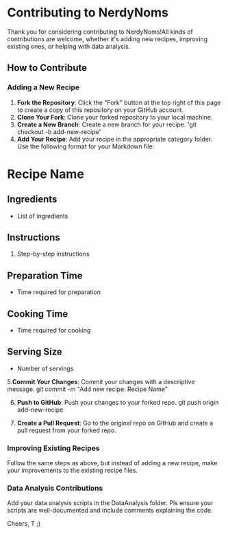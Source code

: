 # Contributing to NerdyNoms
Thank you for considering contributing to NerdyNoms!All kinds of contributions are welcome, whether it's adding new recipes, improving existing ones, or helping with data analysis.

## How to Contribute

### Adding a New Recipe
1. **Fork the Repository**: Click the "Fork" button at the top right of this page to create a copy of this repository on your GitHub account.
2. **Clone Your Fork**: Clone your forked repository to your local machine.
3. **Create a New Branch**: Create a new branch for your recipe.
'git checkout -b add-new-recipe'
4. **Add Your Recipe**: Add your recipe in the appropriate category folder. Use the following format for your Markdown file:
# Recipe Name

## Ingredients
- List of ingredients

## Instructions
1. Step-by-step instructions

## Preparation Time
- Time required for preparation

## Cooking Time
- Time required for cooking

## Serving Size
- Number of servings

5.**Commit Your Changes**: Commit your changes with a descriptive message.
git commit -m "Add new recipe: Recipe Name"

6. **Push to GitHub**: Push your changes to your forked repo.
git push origin add-new-recipe

7. **Create a Pull Request**: Go to the original repo on GitHub and create a pull request from your forked repo.

### Improving Existing Recipes
Follow the same steps as above, but instead of adding a new recipe, make your improvements to the existing recipe files.

### Data Analysis Contributions
Add your data analysis scripts in the DataAnalysis folder. Pls ensure your scripts are well-documented and include comments explaining the code.

Cheers,
T ;)
